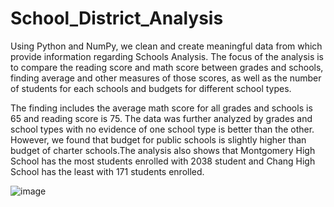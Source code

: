# School_District_Analysis

Using Python and NumPy, we clean and create meaningful data from which provide information regarding Schools Analysis. The focus of the analysis is to compare the reading score and math score between grades and schools, finding average and other measures of those scores, as well as the number of students for each schools and budgets for different school types.

The finding includes the average math score for all grades and schools is 65 and reading score is 75. The data was further analyzed by grades and school types with no evidence of one school type is better than the other. However, we found that budget for public schools is slightly higher than budget of charter schools.The analysis also shows that Montgomery High School has the most students enrolled with 2038 student and Chang High School has the least with 171 students enrolled.

![image](https://user-images.githubusercontent.com/114631804/207480212-19ee8e23-3114-48a7-8f42-4e3d8cab7cd1.png)
